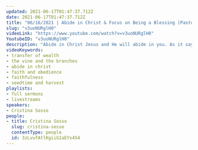 ```yaml
---
updated: 2021-06-17T01:47:37.712Z
date: 2021-06-17T01:47:37.712Z
title: "06/16/2021 | Abide in Christ & Focus on Being a Blessing (Pastor Cristina Sosso)"
slug: "v3uoNURglH0"
videoLink: "https://www.youtube.com/watch?v=v3uoNURglH0"
YoutubeID: "v3uoNURglH0"
description: "Abide in Christ Jesus and He will abide in you. As it says in John 15:5 \"I am the vine, you are the branches. He who abides in Me, and I in him, bears much fruit; for without Me you can do nothing.\" We need to abide in Christ Jesus to be made ready to be fruitful for the transfer of wealth. In addition to this, Christians need to stop looking for favors in everything. We need to focus on being a blessing to others, for this is the reason that God is calling us to the transfer of wealth influence and affluence."
videoKeywords:
- transfer of wealth
- the vine and the branches
- abide in christ
- faith and obedience
- faithfulness
- seedtime and harvest
playlists:
- full sermons
- livestreams
speakers:
- Cristina Sosso
people:
- title: Cristina Sosso
  slug: cristina-sosso
  contentType: people
  id: 3zLvufAtlKgiiGIaEYs4S4
---
```

